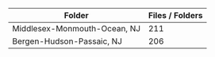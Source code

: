 | Folder                       |   Files / Folders |
|------------------------------|-------------------|
| Middlesex-Monmouth-Ocean, NJ |               211 |
| Bergen-Hudson-Passaic, NJ    |               206 |